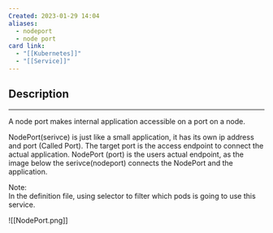 ```yaml
---
Created: 2023-01-29 14:04
aliases:
  - nodeport
  - node port
card link:
  - "[[Kubernetes]]"
  - "[[Service]]"
---
```

## Description
---

A node port makes internal application accessible on a port on a node.

NodePort(serivce) is just like a small application, it has its own ip address and port (Called Port). The target port is the access endpoint to connect the actual application. NodePort (port) is the users actual endpoint, as the image below the serivce(nodeport) connects the NodePort and the application.

Note:  
In the definition file, using selector to filter which pods is going to use this service.

![[NodePort.png]]